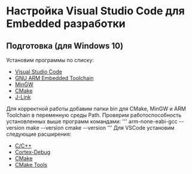 # Настройка Visual Studio Code для Embedded разработки
## Подготовка (для Windows 10)
Установим программы по списку:
- [Visual Studio Code](https://code.visualstudio.com/)
- [GNU ARM Embedded Toolchain](https://developer.arm.com/tools-and-software/open-source-software/developer-tools/gnu-toolchain/gnu-rm/downloads)
- [MinGW](https://sourceforge.net/projects/mingw/files/)
- [CMake](https://cmake.org/download/)
- [J-Link](https://www.segger.com/downloads/jlink)

Для корректной работы добавим папки bin для CMake, MinGW и ARM Toolchain в переменную среды Path.
Проверим работоспособность установленных выше программ командами:
'''
arm-none-eabi-gcc --version
make --version
cmake --version
'''
Для VSCode установим следующие расширения:
- [C/C++](https://marketplace.visualstudio.com/items?itemName=ms-vscode.cpptools)
- [Cortex-Debug](https://marketplace.visualstudio.com/items?itemName=marus25.cortex-debug)
- [CMake](https://marketplace.visualstudio.com/items?itemName=twxs.cmake)
- [CMake Tools](https://marketplace.visualstudio.com/items?itemName=ms-vscode.cmake-tools)


